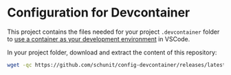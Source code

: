 # Configuration for Devcontainer

This project contains the files needed for your project `.devcontainer` folder to [use a container as your development environment](https://code.visualstudio.com/docs/remote/containers) in VSCode.

In your project folder, download and extract the content of this repository:

```bash
wget -qc https://github.com/schunit/config-devcontainer/releases/latest/download/project-files.tar.gz -O - | tar -xz
```